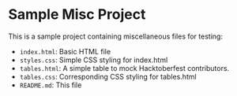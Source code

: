 # Sample Misc Project

This is a sample project containing miscellaneous files for testing:
- `index.html`: Basic HTML file
- `styles.css`: Simple CSS styling for index.html
- `tables.html`: A simple table to mock Hacktoberfest contributors.
- `tables.css`: Corresponding CSS styling for tables.html
- `README.md`: This file
